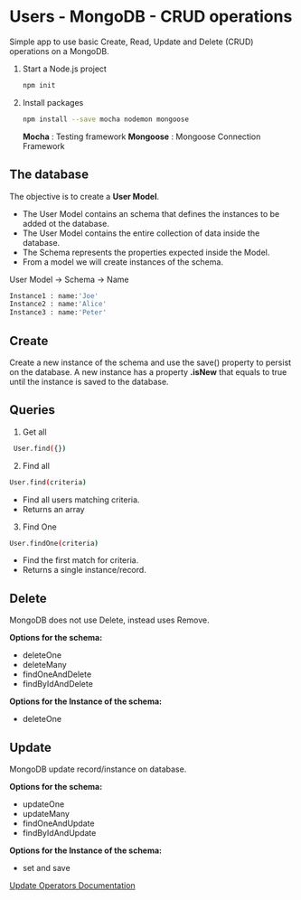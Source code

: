 # Users - MongoDB - CRUD operations

Simple app to use basic Create, Read, Update and Delete (CRUD) operations on a MongoDB.

1) Start a Node.js project

    ```sh
    npm init
    ```

2) Install packages

   ```sh
   npm install --save mocha nodemon mongoose
   ```

   **Mocha** : Testing framework
   **Mongoose** : Mongoose Connection Framework

## The database

The objective is to create a **User Model**.

- The User Model contains an schema that defines the instances to be added ot the database.
- The User Model contains the entire collection of data inside the database.
- The Schema represents the properties expected inside the Model.
- From a model we will create instances of the schema.

User Model -> Schema -> Name

```sh
Instance1 : name:'Joe'
Instance2 : name:'Alice'
Instance3 : name:'Peter'
```

## Create

Create a new instance of the schema and use the save() property to persist on the database.
A new instance has a property **.isNew** that equals to true until the instance is saved to the database.

## Queries

1) Get all

```sh
 User.find({})
```

2) Find all

```sh
User.find(criteria)
```

- Find all users matching criteria.
- Returns an array

3) Find One

```sh
User.findOne(criteria)
```

- Find the first match for criteria.
- Returns a single instance/record.

## Delete

MongoDB does not use Delete, instead uses Remove.

**Options for the schema:**

- deleteOne
- deleteMany
- findOneAndDelete
- findByIdAndDelete

**Options for the Instance of the schema:**

- deleteOne

## Update

MongoDB update record/instance on database.

**Options for the schema:**

- updateOne
- updateMany
- findOneAndUpdate
- findByIdAndUpdate

**Options for the Instance of the schema:**

- set and save

[Update Operators Documentation](https://www.mongodb.com/docs/manual/reference/operator/update/)
